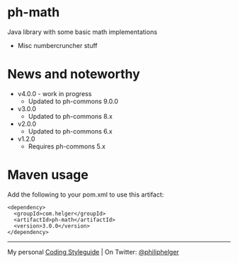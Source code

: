 # ph-math

Java library with some basic math implementations

  * Misc numbercruncher stuff
  
# News and noteworthy
  * v4.0.0 - work in progress
    * Updated to ph-commons 9.0.0
  * v3.0.0 
    * Updated to ph-commons 8.x    
  * v2.0.0 
    * Updated to ph-commons 6.x    
  * v1.2.0 
    * Requires ph-commons 5.x    

# Maven usage
Add the following to your pom.xml to use this artifact:
```
<dependency>
  <groupId>com.helger</groupId>
  <artifactId>ph-math</artifactId>
  <version>3.0.0</version>
</dependency>
```

---

My personal [Coding Styleguide](https://github.com/phax/meta/blob/master/CodeingStyleguide.md) |
On Twitter: <a href="https://twitter.com/philiphelger">@philiphelger</a>
